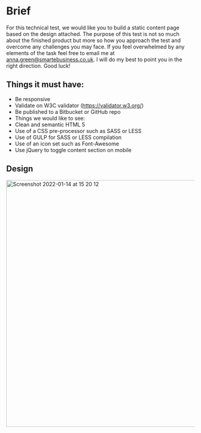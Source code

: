 # Brief

For this technical test, we would like you to build a static content page based on the design attached.
The purpose of this test is not so much about the finished product but more so how you approach the test and overcome any challenges you may face. If you feel overwhelmed by any elements of the task feel free to email me at anna.green@smartebusiness.co.uk. I will do my best to point you in the right direction.
Good luck!

## Things it must have:
- Be responsive
- Validate on W3C validator (https://validator.w3.org/)
- Be published to a Bitbucket or GitHub repo
- Things we would like to see:
- Clean and semantic HTML 5
- Use of a CSS pre-processor such as SASS or LESS
- Use of GULP for SASS or LESS compilation
- Use of an icon set such as Font-Awesome
- Use jQuery to toggle content section on mobile

## Design

<img width="659" alt="Screenshot 2022-01-14 at 15 20 12" src="https://user-images.githubusercontent.com/70571501/149542671-9666b78f-e722-4b06-8f90-04f6aed9132a.png">
